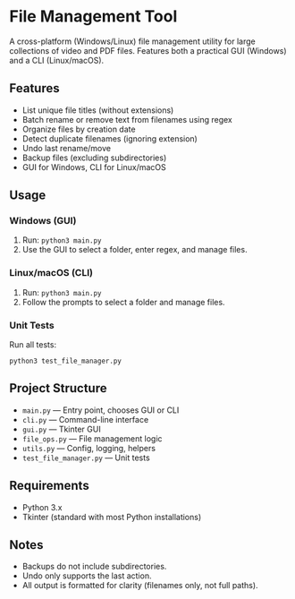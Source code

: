 # File Management Tool

A cross-platform (Windows/Linux) file management utility for large collections of video and PDF files. Features both a practical GUI (Windows) and a CLI (Linux/macOS).

## Features
- List unique file titles (without extensions)
- Batch rename or remove text from filenames using regex
- Organize files by creation date
- Detect duplicate filenames (ignoring extension)
- Undo last rename/move
- Backup files (excluding subdirectories)
- GUI for Windows, CLI for Linux/macOS

## Usage

### Windows (GUI)
1. Run: `python3 main.py`
2. Use the GUI to select a folder, enter regex, and manage files.

### Linux/macOS (CLI)
1. Run: `python3 main.py`
2. Follow the prompts to select a folder and manage files.

### Unit Tests
Run all tests:
```
python3 test_file_manager.py
```

## Project Structure
- `main.py` — Entry point, chooses GUI or CLI
- `cli.py` — Command-line interface
- `gui.py` — Tkinter GUI
- `file_ops.py` — File management logic
- `utils.py` — Config, logging, helpers
- `test_file_manager.py` — Unit tests

## Requirements
- Python 3.x
- Tkinter (standard with most Python installations)

## Notes
- Backups do not include subdirectories.
- Undo only supports the last action.
- All output is formatted for clarity (filenames only, not full paths).
